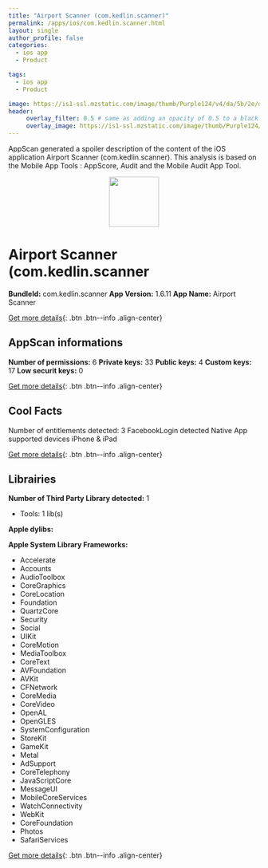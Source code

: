 ```yaml
---
title: "Airport Scanner (com.kedlin.scanner)"
permalink: /apps/ios/com.kedlin.scanner.html
layout: single
author_profile: false
categories: 
  - ios app 
  - Product 

tags: 
  - ios app 
  - Product 

image: https://is1-ssl.mzstatic.com/image/thumb/Purple124/v4/da/5b/2e/da5b2e89-3f33-ae27-342f-9d73a09795be/AppIcon-1x_U007emarketing-0-7-0-85-220.png/512x512bb.jpg
header: 
     overlay_filter: 0.5 # same as adding an opacity of 0.5 to a black background
     overlay_image: https://is1-ssl.mzstatic.com/image/thumb/Purple124/v4/da/5b/2e/da5b2e89-3f33-ae27-342f-9d73a09795be/AppIcon-1x_U007emarketing-0-7-0-85-220.png/512x512bb.jpg
---
```

AppScan generated a spoiler description of the content of the iOS application Airport Scanner (com.kedlin.scanner). This analysis is based on the Mobile App Tools : AppScore, Audit and the Mobile Audit App Tool.

  
  
<div style="text-align: center;"><img src="https://is1-ssl.mzstatic.com/image/thumb/Purple124/v4/da/5b/2e/da5b2e89-3f33-ae27-342f-9d73a09795be/AppIcon-1x_U007emarketing-0-7-0-85-220.png/512x512bb.jpg" width="100" height="100"></div>  
  
# Airport Scanner (com.kedlin.scanner

**BundleId:** com.kedlin.scanner
**App Version:** 1.6.11
**App Name:** Airport Scanner


[Get more details](/pricing.html){: .btn .btn--info .align-center}  
  
## AppScan informations 

**Number of permissions:** 6
**Private keys:** 33
**Public keys:** 4
**Custom keys:** 17
**Low securit keys:** 0
  
[Get more details](/pricing.html){: .btn .btn--info .align-center}

## Cool Facts

Number of entitlements detected: 3
FacebookLogin detected
Native App
supported devices iPhone & iPad
  
[Get more details](/pricing.html){: .btn .btn--info .align-center}

## Librairies 
**Number of Third Party Library detected:** 1
- Tools: 1 lib(s)

**Apple dylibs:**


**Apple System Library Frameworks:**
- Accelerate
- Accounts
- AudioToolbox
- CoreGraphics
- CoreLocation
- Foundation
- QuartzCore
- Security
- Social
- UIKit
- CoreMotion
- MediaToolbox
- CoreText
- AVFoundation
- AVKit
- CFNetwork
- CoreMedia
- CoreVideo
- OpenAL
- OpenGLES
- SystemConfiguration
- StoreKit
- GameKit
- Metal
- AdSupport
- CoreTelephony
- JavaScriptCore
- MessageUI
- MobileCoreServices
- WatchConnectivity
- WebKit
- CoreFoundation
- Photos
- SafariServices


  
[Get more details](/pricing.html){: .btn .btn--info .align-center}

